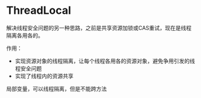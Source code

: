 # ThreadLocal

解决线程安全问题的另一种思路，之前是共享资源加锁或CAS重试，现在是线程隔离各用各的。



作用：

- 实现资源对象的线程隔离，让每个线程各用各的资源对象，避免争用引发的线程安全问题
- 实现了线程内的资源共享



局部变量，可以线程隔离，但是不能跨方法


